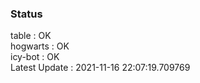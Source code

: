 ### Status


table : OK  
hogwarts : OK  
icy-bot : OK  
Latest Update : 2021-11-16 22:07:19.709769
